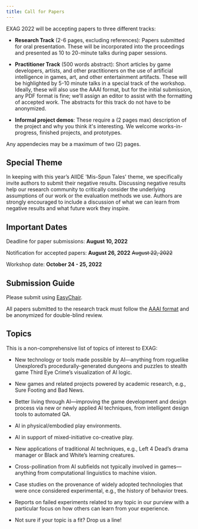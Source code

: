 ```yaml
---
title: Call for Papers
---
```


EXAG 2022 will be accepting papers to three different tracks:

* **Research Track** (2-6 pages, excluding references): Papers submitted for oral presentation. These will be incorporated into the proceedings and presented as 10 to 20-minute talks during paper sessions.

* **Practitioner Track** (500 words abstract): Short articles by game developers, artists, and other practitioners on the use of artificial intelligence in games, art, and other entertainment artifacts. These will be highlighted by 5-10 minute talks in a special track of the workshop. Ideally, these will also use the AAAI format, but for the initial submission, any PDF format is fine; we’ll assign an editor to assist with the formatting of accepted work. The abstracts for this track do not have to be anonymized.

* **Informal project demos**: These require a (2 pages max) description of the project and why you think it's interesting. We welcome works-in-progress, finished projects, and prototypes.

Any appendecies may be a maximum of two (2) pages.

## Special Theme

In keeping with this year’s AIIDE 'Mis-Spun Tales' theme, we specifically invite authors to submit their negative results. Discussing negative results help our research community to critically consider the underlying assumptions of our work or the evaluation methods we use. Authors are strongly encouraged to include a discussion of what we can learn from negative results and what future work they inspire.

## Important Dates

Deadline for paper submissions:  **August 10, 2022**

Notification for accepted papers: **August 26, 2022** ~~August 22, 2022~~

Workshop date: **October 24 - 25, 2022**

## Submission Guide

Please submit using [EasyChair](https://easychair.org/my/conference?conf=aiide22).

All papers submitted to the research track must follow the [AAAI format](https://www.aaai.org/Publications/Templates/AuthorKit22.zip) and be anonymized for double-blind review.

## Topics

This is a non-comprehensive list of topics of interest to EXAG:

* New technology or tools made possible by AI—anything from roguelike Unexplored’s procedurally-generated dungeons and puzzles to stealth game Third Eye Crime’s visualization of AI logic.

* New games and related projects powered by academic research, e.g., Sure Footing and Bad News.

* Better living through AI—improving the game development and design process via new or newly applied AI techniques, from intelligent design tools to automated QA.

* AI in physical/embodied play environments.

* AI in support of mixed-initiative co-creative play.

* New applications of traditional AI techniques, e.g., Left 4 Dead’s drama manager or Black and White’s learning creatures.

* Cross-pollination from AI subfields not typically involved in games—anything from computational linguistics to machine vision.

* Case studies on the provenance of widely adopted technologies that were once considered experimental, e.g., the history of behavior trees.

* Reports on failed experiments related to any topic in our purview with a particular focus on how others can learn from your experience.

* Not sure if your topic is a fit? Drop us a line!
